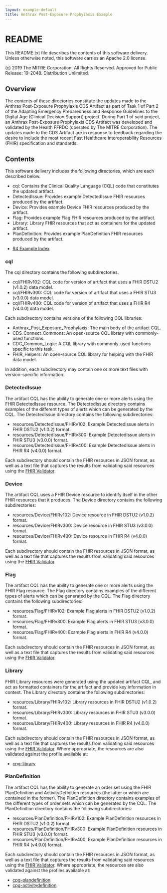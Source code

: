 ```yaml
---
layout: example-default
title: Anthrax Post-Exposure Prophylaxis Example
---
```


# README
This README.txt file describes the contents of this software delivery. Unless otherwise noted, 
this software carries an Apache 2.0 license.

(c) 2019 The MITRE Corporation. All Rights Reserved. Approved for Public Release: 19-2048. Distribution Unlimited.

## Overview
The contents of these directories constitute the updates made to the Anthrax Post-Exposure
Prophylaxis CDS Artifact as part of Task 1 of Part 2 of the Adapting Emergency Preparedness
and Response Guidelines to the Digital Age (Clinical Decision Support) project. During Part
1 of said project, an Anthrax Post-Exposure Prophylaxis CDS Artifact was developed and validated
by the Health FFRDC (operated by The MITRE Corporation). The updates made to the CDS Artifact
are in response to feedback regarding the desire to include the most recent Fast Healthcare
Interoperability Resources (FHIR) specification and standards.

## Contents
This software delivery includes the following directories, which are each described below.
- cql: Contains the Clinical Quality Language (CQL) code that constitutes the updated artifact.
- DetectedIssue: Provides example DetectedIssue FHIR resources produced by the artifact.
- Device: Provides example Device FHIR resources produced by the artifact.
- Flag: Provides example Flag FHIR resources produced by the artifact.
- Library: Library FHIR resources that act as containers for the updated artifact.
- PlanDefinition: Provides example PlanDefinition FHIR resources produced by the artifact.

* [R4 Example Index](index-fhirv400.html)

### cql
The cql directory contains the following subdirectories.
- cql/FHIRv102: CQL code for version of artifact that uses a FHIR DSTU2 (v1.0.2) data model.
- cql/FHIRv300: CQL code for version of artifact that uses a FHIR STU3 (v3.0.0) data model.
- cql/FHIRv400: CQL code for version of artifact that uses a FHIR R4 (v4.0.0) data model.

Each subdirectory contains versions of the following CQL libraries:
- Anthrax_Post_Exposure_Prophylaxis: The main body of the artifact CQL.
- CDS_Connect_Commons: An open-source CQL library with commonly-used functions.
- CDC_Common_Logic: A CQL library with commonly-used functions specific to this task.
- FHIR_Helpers: An open-source CQL library for helping with the FHIR data model.

In addition, each subdirectory may contain one or more text files with version-specific
information.

### DetectedIssue
The artifact CQL has the ability to generate one or more alerts using the FHIR DetectedIssue
resource. The DetectedIssue directory contains examples of the different types of alerts
which can be generated by the CQL. The DetectedIssue directory contains the following
subdirectories:
- resources/DetectedIssue/FHIRv102: Example DetectedIssue alerts in FHIR DSTU2 (v1.0.2) format.
- resources/DetectedIssue/FHIRv300: Example DetectedIssue alerts in FHIR STU3 (v3.0.0) format.
- resources/DetectedIssue/FHIRv400: Example DetectedIssue alerts in FHIR R4 (v4.0.0) format.

Each subdirectory should contain the FHIR resources in JSON format, as well as a text
file that captures the results from validating said resources using the
[FHIR Validator](http://wiki.hl7.org/index.php?title=Using_the_FHIR_Validator).

### Device
The artifact CQL uses a FHIR Device resource to identify itself in the other FHIR resources
that it produces. The Device directory contains the following subdirectories:
- resources/Device/FHIRv102: Device resource in FHIR DSTU2 (v1.0.2) format.
- resources/Device/FHIRv300: Device resource in FHIR STU3 (v3.0.0) format.
- resources/Device/FHIRv400: Device resource in FHIR R4 (v4.0.0) format.

Each subdirectory should contain the FHIR resources in JSON format, as well as a text
file that captures the results from validating said resources using the
[FHIR Validator](http://wiki.hl7.org/index.php?title=Using_the_FHIR_Validator).

### Flag
The artifact CQL has the ability to generate one or more alerts using the FHIR Flag
resource. The Flag directory contains examples of the different types of alerts
which can be generated by the CQL. The Flag directory contains the following
subdirectories:
- resources/Flag/FHIRv102: Example Flag alerts in FHIR DSTU2 (v1.0.2) format.
- resources/Flag/FHIRv300: Example Flag alerts in FHIR STU3 (v3.0.0) format.
- resources/Flag/FHIRv400: Example Flag alerts in FHIR R4 (v4.0.0) format.

Each subdirectory should contain the FHIR resources in JSON format, as well as a text
file that captures the results from validating said resources using the
[FHIR Validator](http://wiki.hl7.org/index.php?title=Using_the_FHIR_Validator).

### Library
FHIR Library resources were generated using the updated artifact CQL, and act as formatted
containers for the artifact and provide key information in context. The Library directory
contains the following subdirectories:
- resources/Library/FHIRv102: Library resources in FHIR DSTU2 (v1.0.2) format.
- resources/Library/FHIRv300: Library resources in FHIR STU3 (v3.0.0) format.
- resources/Library/FHIRv400: Library resources in FHIR R4 (v4.0.0) format.

Each subdirectory should contain the FHIR resources in JSON format, as well as a text
file that captures the results from validating said resources using the
[FHIR Validator](http://wiki.hl7.org/index.php?title=Using_the_FHIR_Validator). Where
appropriate, the resources are also validated against the profile available at:
- [cpg-library](../../StructureDefinition-cpg-library.html)

### PlanDefinition
The artifact CQL has the ability to generate an order set using the FHIR PlanDefinition
and ActivityDefinition resources (the latter or which are contained in the former). The
PlanDefinition directory contains examples of the different types of order sets which can
be generated by the CQL. The PlanDefinition directory contains the following subdirectories:
- resources/PlanDefinition/FHIRv102: Example PlanDefinition resources in FHIR DSTU2 (v1.0.2) format.
- resources/PlanDefinition/FHIRv300: Example PlanDefinition resources in FHIR STU3 (v3.0.0) format.
- resources/PlanDefinition/FHIRv400: Example PlanDefinition resources in FHIR R4 (v4.0.0) format.

Each subdirectory should contain the FHIR resources in JSON format, as well as a text
file that captures the results from validating said resources using the
[FHIR Validator](http://wiki.hl7.org/index.php?title=Using_the_FHIR_Validator). Where
appropriate, the resources are also validated against the profiles available at:
- [cpg-plandefinition](../../StructureDefinition-cpg-plandefinition.html)
- [cpg-activitydefinition](../../StructureDefinition-cpg-activitydefinition.html)
